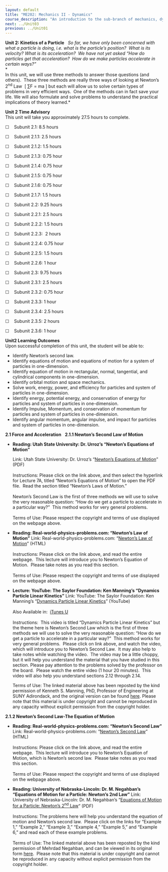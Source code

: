```yaml
---
layout: default
title: "ME202: Mechanics II - Dynamics"
course_description: "An introduction to the sub-branch of mechanics, dynamics. Topics include Newtonian mechanics, particle kinetics and kinematics, coordinate systems, work and energy, conservation of momentum, angular momentum, moments of inertia, multidimensional kinetics and vibration."
next: ../Unit03
previous: ../Unit01
---
```

**Unit 2: Kinetics of a Particle** <span id="2"></span> 
*So far, we have only been concerned with what a particle is doing, i.e.
what is the particle’s position?  What is its velocity? What is its
acceleration?  We have not yet asked “How do particles get that
acceleration?  How do we make particles accelerate in certain ways?”*  
 *             
 In this unit, we will use three methods to answer those questions (and
others).  These three methods are really three ways of looking at
Newton’s 2<sup>nd</sup> Law  [ ∑F = ma ] but each will allow us to solve
certain types of problems in very efficient ways.  One of the methods
can in fact save your life. We will also formulate and solve problems to
understand the practical implications of theory learned.*

**Unit 2 Time Advisory**  
This unit will take you approximately 27.5 hours to complete.  
  
 ☐    Subunit 2.1: 8.5 hours
  
 ☐    Subunit 2.1.1: 2.5 hours  
  
 ☐    Subunit 2.1.2: 1.5 hours  
  
 ☐    Subunit 2.1.3: 0.75 hour  
  
 ☐    Subunit 2.1.4: 0.75 hour  
  
 ☐    Subunit 2.1.5: 0.75 hour  
  
 ☐    Subunit 2.1.6: 0.75 hour  
  
 ☐    Subunit 2.1.7: 1.5 hours

☐    Subunit 2.2: 9.25 hours
  
 ☐    Subunit 2.2.1: 2.5 hours  
  
 ☐    Subunit 2.2.2: 1.5 hours  
  
 ☐    Subunit 2.2.3:  2 hours  
  
 ☐    Subunit 2.2.4: 0.75 hour  
  
 ☐    Subunit 2.2.5: 1.5 hours  
  
 ☐    Subunit 2.2.6: 1 hour

☐    Subunit 2.3: 9.75 hours
  
 ☐    Subunit 2.3.1: 2.5 hours  
  
 ☐    Subunit 2.3.2: 0.75 hour  
  
 ☐    Subunit 2.3.3: 1 hour  
  
 ☐    Subunit 2.3.4: 2.5 hours  
  
 ☐    Subunit 2.3.5: 2 hours  
  
 ☐    Subunit 2.3.6: 1 hour

**Unit2 Learning Outcomes**  
Upon successful completion of this unit, the student will be able to:  
  
-   Identify Newton’s second law.
-   Identify equations of motion and equations of motion for a system of
    particles in one-dimension.
-   Identify equation of motion in rectangular, normal, tangential, and
    cylindrical components in one-dimension.
-   Identify orbital motion and space mechanics.
-   Solve work, energy, power, and efficiency for particles and system
    of particles in one-dimension. 
-   Identify energy, potential energy, and conservation of energy for
    particles and system of particles in one-dimension.
-   Identify Impulse, Momentum, and conservation of momentum for
    particles and system of particles in one-dimension.
-   Identify angular momentum, angular impulse, and impact for particles
    and system of particles in one-dimension.

**2.1 Force and Acceleration** <span id="2.1"></span> 
**2.1.1 Newton’s Second Law of Motion** <span id="2.1.1"></span> 
-   **Reading: Utah State University: Dr. Urroz’s “Newton’s Equations of
    Motion”**

    Link: Utah State University: Dr. Urroz’s “[Newton’s Equations of
    Motion](http://www.neng.usu.edu/cee/faculty/gurro/Classes/ClassNotesAllClasses/CEE2030/Lectures/Lecture7_ENGR2030.htm)”
    (PDF)  
        
     Instructions: Please click on the link above, and then select the
    hyperlink for Lecture 7A, titled “Newton’s Equations of Motion” to
    open the PDF file.  Read the section titled “Newton’s Laws of
    Motion.”  
                  
     Newton’s Second Law is the first of three methods we will use to
    solve the very reasonable question: “How do we get a particle to
    accelerate in a particular way?”  This method works for very general
    problems.  
        
     Terms of Use: Please respect the copyright and terms of use
    displayed on the webpage above.

-   **Reading: Real-world-physics-problems.com: “Newton’s Law of
    Motion”**
    Link: Real-world-physics-problems.com: “[Newton’s Law of
    Motion](http://www.real-world-physics-problems.com/newtons-laws.html)”
    (HTML)  
        
     Instructions: Please click on the link above, and read the entire
    webpage.  This lecture will introduce you to Newton’s Equation of
    Motion.  Please take notes as you read this section.  
        
     Terms of Use: Please respect the copyright and terms of use
    displayed on the webpage above.

-   **Lecture: YouTube: The Saylor Foundation: Ken Manning’s “Dynamics
    Particle Linear Kinetics”**
    Link: YouTube: The Saylor Foundation: Ken Manning’s “[Dynamics
    Particle Linear
    Kinetics](http://www.youtube.com/watch?v=FNXydIqHneo)” (YouTube)  
        
     Also Available in:  [iTunes
    U](http://www1.sunyacc.edu/cgi-bin/ITunesU-student.pl)  
        
     Instructions:  This video is titled “Dynamics Particle Linear
    Kinetics” but the theme here is Newton’s Second Law which is the
    first of three methods we will use to solve the very reasonable
    question: “How do we get a particle to accelerate in a particular
    way?”  This method works for very general problems.  Please click on
    link above, and watch the video, which will introduce you to
    Newton’s Second Law.  It may also help to take notes while watching
    the video.  The video may be a little choppy, but it will help you
    understand the material that you have studied in this section.
    Please pay attention to the problems solved by the professor on the
    board.  Please watch the entire video (1 hour 20 minutes).  This
    video will also help you understand sections 2.12 through 2.14.  
      
     Terms of Use: The linked material above has been reposted by the
    kind permission of Kenneth S. Manning, PhD, Professor of Engineering
    at SUNY Adirondack, and the original version can be
    found [here](http://www1.sunyacc.edu/cgi-bin/ITunesU-student.pl).
    Please note that this material is under copyright and cannot be
    reproduced in any capacity without explicit permission from the
    copyright holder.

**2.1.2 Newton’s Second Law-The Equation of Motion** <span
id="2.1.2"></span> 
-   **Reading: Real-world-physics-problems.com: “Newton’s Second Law”**
    Link: Real-world-physics-problems.com: “[Newton’s Second
    Law](http://www.real-world-physics-problems.com/newtons-second-law.html)”
    (HTML)  
        
     Instructions: Please click on the link above, and read the entire
    webpage.  This lecture will introduce you to Newton’s Equation of
    Motion, which is Newton’s second law.  Please take notes as you read
    this section.  
        
     Terms of Use: Please respect the copyright and terms of use
    displayed on the webpage above.

-   **Reading: University of Nebraska-Lincoln: Dr. M. Negahban’s
    “Equations of Motion for a Particle: Newton’s 2nd Law”**
    Link: University of Nebraska-Lincoln: Dr. M. Negahban’s “[Equations
    of Motion for a Particle: Newton’s 2<sup>nd</sup>
    Law](http://www.saylor.org/site/wp-content/uploads/2011/07/ME202-2.1.2.pdf)”
    (PDF)  
        
     Instructions: The problems here will help you understand the
    equation of motion and Newton’s second law.  Please click on the
    links for “Example 1,” “Example 2,” “Example 3,” “Example 4,”
    “Example 5,” and “Example 6,” and read each of these example
    problems.  
        
     Terms of Use: The linked material above has been reposted by the
    kind permission of Mehrdad Negahban, and can be viewed in its
    original
    form [here](http://emweb.unl.edu/NEGAHBAN/EM373/note9/note.htm).  Please
    note that this material is under copyright and cannot be reproduced
    in any capacity without explicit permission from the copyright
    holder.


